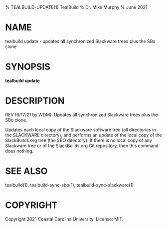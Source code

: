 % TEALBUILD-UPDATE(1) TealBuild
% Dr. Mike Murphy
% June 2021


# NAME

tealbuild update - updates all synchronized Slackware trees plus the SBo clone 


# SYNOPSIS

**tealbuild update**


# DESCRIPTION

REV (6/17/21 by WDM): Updates all synchronized Slackware trees plus the SBo clone.

Updates each local copy of the Slackware software tree (all directories in the SLACKWARE directory), and
performs an update of the local copy of the SlackBuilds.org tree (the SBO directory). If there is no local
copy of any Slackware tree or of the SlackBuilds.org Git repository, then this command does nothing.


# SEE ALSO

tealbuild(1), tealbuild-sync-sbo(1), tealbuild-sync-slackware(1)


# COPYRIGHT

Copyright 2021 Coastal Carolina University. License: MIT.
